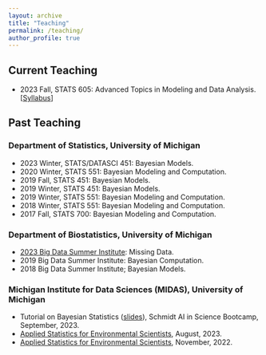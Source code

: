```yaml
---
layout: archive
title: "Teaching"
permalink: /teaching/
author_profile: true
---
```


## Current Teaching

* 2023 Fall, STATS 605: Advanced Topics in Modeling and Data Analysis. [[Syllabus](https://docs.google.com/document/d/1Ecl2rO4t6KF3ROW1t3qqWOeOQ4jB9xHwM5J34hZO9wo/edit)]

## Past Teaching

### Department of Statistics, University of Michigan

* 2023 Winter, STATS/DATASCI 451: Bayesian Models.
* 2020 Winter, STATS 551: Bayesian Modeling and Computation.
* 2019 Fall, STATS 451: Bayesian Models.
* 2019 Winter, STATS 451: Bayesian Models.
* 2019 Winter, STATS 551: Bayesian Modeling and Computation.
* 2018 Winter, STATS 551: Bayesian Modeling and Computation.
* 2017 Fall, STATS 700: Bayesian Modeling and Computation.

### Department of Biostatistics, University of Michigan

* [2023 Big Data Summer Institute](https://sph.umich.edu/bdsi/): Missing Data.
* 2019 Big Data Summer Institute: Bayesian Computation.
* 2018 Big Data Summer Institute; Bayesian Models.

### Michigan Institute for Data Sciences (MIDAS), University of Michigan

* Tutorial on Bayesian Statistics ([slides](https://drive.google.com/file/d/1NW-qLSknaJVlttj7s0sf482C2a4TkWAe/view?usp=drive_link)), Schmidt AI in Science Bootcamp, September, 2023.
* [Applied Statistics for Environmental Scientists](https://midas.umich.edu/midas-training-program-for-environmental-scientists/), August, 2023.
* [Applied Statistics for Environmental Scientists](https://midas.umich.edu/workshops/environmental-academy-2023/), November, 2022.
